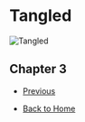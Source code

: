 # Tangled

![Tangled](https://ohmy.disney.com/wp-content/uploads/2013/07/Tangled-Header.jpg)

## Chapter 3


* [Previous](Chapter02.md)

* [Back to Home](https://b00096684.github.io/github-story-2019/)